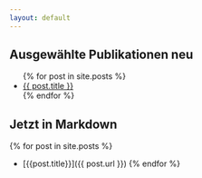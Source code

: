 ```yaml
---
layout: default
---
```


## Ausgewählte Publikationen neu

<ul>
  {% for post in site.posts %}
    <li>
      <a href="{{ post.url }}">{{ post.title }}</a>
    </li>
  {% endfor %}
</ul>

## Jetzt in Markdown

{% for post in site.posts %}
* [{{post.title}}]({{ post.url }})
{% endfor %}

